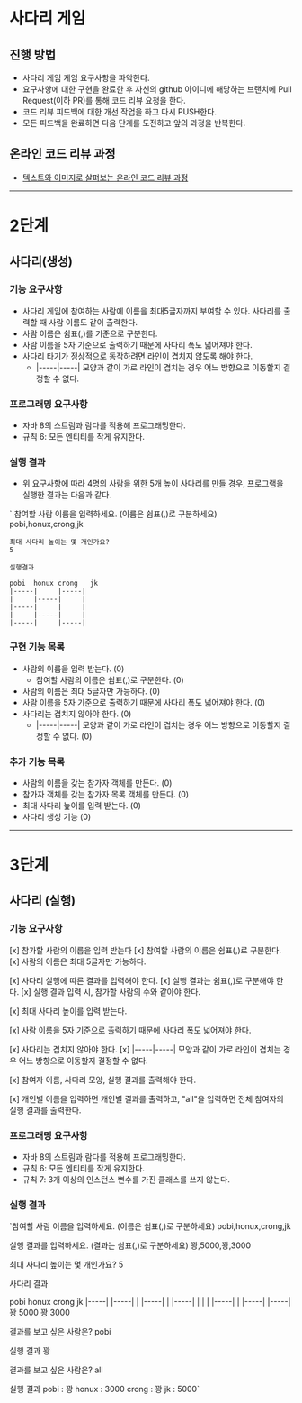 # 사다리 게임
## 진행 방법
* 사다리 게임 게임 요구사항을 파악한다.
* 요구사항에 대한 구현을 완료한 후 자신의 github 아이디에 해당하는 브랜치에 Pull Request(이하 PR)를 통해 코드 리뷰 요청을 한다.
* 코드 리뷰 피드백에 대한 개선 작업을 하고 다시 PUSH한다.
* 모든 피드백을 완료하면 다음 단계를 도전하고 앞의 과정을 반복한다.

## 온라인 코드 리뷰 과정
* [텍스트와 이미지로 살펴보는 온라인 코드 리뷰 과정](https://github.com/nextstep-step/nextstep-docs/tree/master/codereview)

---
# 2단계
## 사다리(생성)
### 기능 요구사항
- 사다리 게임에 참여하는 사람에 이름을 최대5글자까지 부여할 수 있다. 사다리를 출력할 때 사람 이름도 같이 출력한다. 
- 사람 이름은 쉼표(,)를 기준으로 구분한다. 
- 사람 이름을 5자 기준으로 출력하기 때문에 사다리 폭도 넓어져야 한다. 
- 사다리 타기가 정상적으로 동작하려면 라인이 겹치지 않도록 해야 한다. 
  - |-----|-----| 모양과 같이 가로 라인이 겹치는 경우 어느 방향으로 이동할지 결정할 수 없다.


### 프로그래밍 요구사항
- 자바 8의 스트림과 람다를 적용해 프로그래밍한다. 
- 규칙 6: 모든 엔티티를 작게 유지한다.


### 실행 결과
- 위 요구사항에 따라 4명의 사람을 위한 5개 높이 사다리를 만들 경우, 프로그램을 실행한 결과는 다음과 같다.

`  참여할 사람 이름을 입력하세요. (이름은 쉼표(,)로 구분하세요)
  pobi,honux,crong,jk

    최대 사다리 높이는 몇 개인가요?
    5

    실행결과

    pobi  honux crong   jk
    |-----|     |-----|
    |     |-----|     |
    |-----|     |     |
    |     |-----|     |
    |-----|     |-----|


### 구현 기능 목록
- 사람의 이름을 입력 받는다. (0)
  - 참여할 사람의 이름은 쉼표(,)로 구분한다. (0)
- 사람의 이름은 최대 5글자만 가능하다. (0)
- 사람 이름을 5자 기준으로 출력하기 때문에 사다리 폭도 넓어져야 한다. (0)
- 사다리는 겹치지 않아야 한다. (0)
  - |-----|-----| 모양과 같이 가로 라인이 겹치는 경우 어느 방향으로 이동할지 결정할 수 없다. (0)


### 추가 기능 목록
- 사람의 이름을 갖는 참가자 객체를 만든다. (0)
- 참가자 객체를 갖는 참가자 목록 객체를 만든다. (0)
- 최대 사다리 높이를 입력 받는다. (0)
- 사다리 생성 기능 (0)


---
# 3단계
## 사다리 (실행)
### 기능 요구사항
[x] 참가할 사람의 이름을 입력 받는다
  [x] 참여할 사람의 이름은 쉼표(,)로 구분한다.
  [x] 사람의 이름은 최대 5글자만 가능하다.

[x] 사다리 실행에 따른 결과를 입력해야 한다.
  [x] 실행 결과는 쉼표(,)로 구분해야 한다.
  [x] 실행 결과 입력 시, 참가할 사람의 수와 같아야 한다.

[x] 최대 사다리 높이를 입력 받는다.

[x] 사람 이름을 5자 기준으로 출력하기 때문에 사다리 폭도 넓어져야 한다.

[x] 사다리는 겹치지 않아야 한다.
  [x] |-----|-----| 모양과 같이 가로 라인이 겹치는 경우 어느 방향으로 이동할지 결정할 수 없다.

[x] 참여자 이름, 사다리 모양, 실행 결과를 출력해야 한다.

[x] 개인별 이름을 입력하면 개인별 결과를 출력하고, "all"을 입력하면 전체 참여자의 실행 결과를 출력한다.


### 프로그래밍 요구사항
- 자바 8의 스트림과 람다를 적용해 프로그래밍한다. 
- 규칙 6: 모든 엔티티를 작게 유지한다. 
- 규칙 7: 3개 이상의 인스턴스 변수를 가진 클래스를 쓰지 않는다.

### 실행 결과
`참여할 사람 이름을 입력하세요. (이름은 쉼표(,)로 구분하세요)
pobi,honux,crong,jk

실행 결과를 입력하세요. (결과는 쉼표(,)로 구분하세요)
꽝,5000,꽝,3000

최대 사다리 높이는 몇 개인가요?
5

사다리 결과

pobi  honux crong   jk
|-----|     |-----|
|     |-----|     |
|-----|     |     |
|     |-----|     |
|-----|     |-----|
꽝    5000  꽝    3000

결과를 보고 싶은 사람은?
pobi

실행 결과
꽝

결과를 보고 싶은 사람은?
all

실행 결과
pobi : 꽝
honux : 3000
crong : 꽝
jk : 5000`
